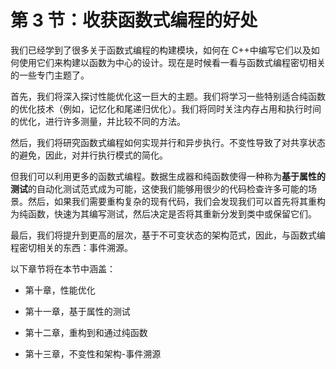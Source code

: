 # 第 3 节：收获函数式编程的好处

我们已经学到了很多关于函数式编程的构建模块，如何在 C++中编写它们以及如何使用它们来构建以函数为中心的设计。现在是时候看一看与函数式编程密切相关的一些专门主题了。

首先，我们将深入探讨性能优化这一巨大的主题。我们将学习一些特别适合纯函数的优化技术（例如，记忆化和尾递归优化）。我们将同时关注内存占用和执行时间的优化，进行许多测量，并比较不同的方法。

然后，我们将研究函数式编程如何实现并行和异步执行。不变性导致了对共享状态的避免，因此，对并行执行模式的简化。

但我们可以利用更多的函数式编程。数据生成器和纯函数使得一种称为**基于属性的测试**的自动化测试范式成为可能，这使我们能够用很少的代码检查许多可能的场景。然后，如果我们需要重构复杂的现有代码，我们会发现我们可以首先将其重构为纯函数，快速为其编写测试，然后决定是否将其重新分发到类中或保留它们。

最后，我们将提升到更高的层次，基于不可变状态的架构范式，因此，与函数式编程密切相关的东西：事件溯源。

以下章节将在本节中涵盖：

+   第十章，性能优化

+   第十一章，基于属性的测试

+   第十二章，重构到和通过纯函数

+   第十三章，不变性和架构-事件溯源
